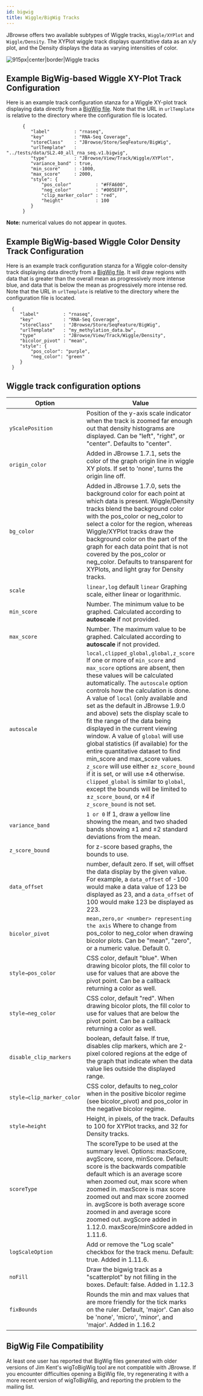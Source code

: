 ```yaml
---
id: bigwig
title: Wiggle/BigWig Tracks
---
```


JBrowse offers two available subtypes of Wiggle tracks, `Wiggle/XYPlot` and `Wiggle/Density`. The XYPlot wiggle track displays quantitative data as an x/y plot, and the Density displays the data as varying intensities of color.

![915px|center|border|Wiggle tracks](http://gmod.org/mediawiki/images/7/71/Jbrowse_wiggle_tracks.png)

## Example BigWig-based Wiggle XY-Plot Track Configuration

Here is an example track configuration stanza for a Wiggle XY-plot track displaying data directly from a [BigWig file](http://genome.ucsc.edu/FAQ/FAQformat.html#format6.1). Note that the URL in `urlTemplate` is relative to the directory where the configuration file is located.

```{.javascript}
      {
         "label"         : "rnaseq",
         "key"           : "RNA-Seq Coverage",
         "storeClass"    : "JBrowse/Store/SeqFeature/BigWig",
         "urlTemplate"   : "../tests/data/SL2.40_all_rna_seq.v1.bigwig",
         "type"          : "JBrowse/View/Track/Wiggle/XYPlot",
         "variance_band" : true,
         "min_score"     : -1000,
         "max_score"     : 2000,
         "style": {
             "pos_color"         : "#FFA600",
             "neg_color"         : "#005EFF",
             "clip_marker_color" : "red",
             "height"            : 100
         }
      }
```

**Note:** numerical values do not appear in quotes.

## Example BigWig-based Wiggle Color Density Track Configuration

Here is an example track configuration stanza for a Wiggle color-density track displaying data directly from a [BigWig file](http://genome.ucsc.edu/FAQ/FAQformat.html#format6.1). It will draw regions with data that is greater than the overall mean as progressively more intense blue, and data that is below the mean as progressively more intense red. Note that the URL in `urlTemplate` is relative to the directory where the configuration file is located.

      {
         "label"         : "rnaseq",
         "key"           : "RNA-Seq Coverage",
         "storeClass"    : "JBrowse/Store/SeqFeature/BigWig",
         "urlTemplate"   : "my_methylation_data.bw",
         "type"          : "JBrowse/View/Track/Wiggle/Density",
         "bicolor_pivot" : "mean",
         "style": {
             "pos_color": "purple",
             "neg_color": "green"
         }
      }

## Wiggle track configuration options

| Option                    | Value                                                                                                                                                                                                                                                                                                                                                                                                                                                                                                                                                                                                                                                                                                                                                                               |
| ------------------------- | ----------------------------------------------------------------------------------------------------------------------------------------------------------------------------------------------------------------------------------------------------------------------------------------------------------------------------------------------------------------------------------------------------------------------------------------------------------------------------------------------------------------------------------------------------------------------------------------------------------------------------------------------------------------------------------------------------------------------------------------------------------------------------------- |
| `yScalePosition`          | Position of the y-axis scale indicator when the track is zoomed far enough out that density histograms are displayed. Can be "left", "right", or "center". Defaults to "center".                                                                                                                                                                                                                                                                                                                                                                                                                                                                                                                                                                                                    |
| `origin_color`            | Added in JBrowse 1.7.1, sets the color of the graph origin line in wiggle XY plots. If set to 'none', turns the origin line off.                                                                                                                                                                                                                                                                                                                                                                                                                                                                                                                                                                                                                                                    |
| `bg_color`                | Added in JBrowse 1.7.0, sets the background color for each point at which data is present. Wiggle/Density tracks blend the background color with the pos_color or neg_color to select a color for the region, whereas Wiggle/XYPlot tracks draw the background color on the part of the graph for each data point that is not covered by the pos_color or neg_color. Defaults to transparent for XYPlots, and light gray for Density tracks.                                                                                                                                                                                                                                                                                                                                        |
| `scale`                   | `linear,log` default `linear` Graphing scale, either linear or logarithmic.                                                                                                                                                                                                                                                                                                                                                                                                                                                                                                                                                                                                                                                                                                         |
| `min_score`               | Number. The minimum value to be graphed. Calculated according to **autoscale** if not provided.                                                                                                                                                                                                                                                                                                                                                                                                                                                                                                                                                                                                                                                                                     |
| `max_score`               | Number. The maximum value to be graphed. Calculated according to **autoscale** if not provided.                                                                                                                                                                                                                                                                                                                                                                                                                                                                                                                                                                                                                                                                                     |
| `autoscale`               | `local,clipped_global,global,z_score` If one or more of `min_score` and `max_score` options are absent, then these values will be calculated automatically. The `autoscale` option controls how the calculation is done. A value of `local` (only available and set as the default in JBrowse 1.9.0 and above) sets the display scale to fit the range of the data being displayed in the current viewing window. A value of `global` will use global statistics (if available) for the entire quantitative dataset to find min_score and max_score values. `z_score` will use either ±`z_score_bound` if it is set, or will use ±4 otherwise. `clipped_global` is similar to `global`, except the bounds will be limited to ±`z_score_bound`, or ±4 if `z_score_bound` is not set. |
| `variance_band`           | `1 or 0` If 1, draw a yellow line showing the mean, and two shaded bands showing ±1 and ±2 standard deviations from the mean.                                                                                                                                                                                                                                                                                                                                                                                                                                                                                                                                                                                                                                                       |
| `z_score_bound`           | for z-score based graphs, the bounds to use.                                                                                                                                                                                                                                                                                                                                                                                                                                                                                                                                                                                                                                                                                                                                        |
| `data_offset`             | number, default zero. If set, will offset the data display by the given value. For example, a `data_offset` of -100 would make a data value of 123 be displayed as 23, and a `data_offset` of 100 would make 123 be displayed as 223.                                                                                                                                                                                                                                                                                                                                                                                                                                                                                                                                               |
| `bicolor_pivot`           | `mean,zero,or <number> representing the axis` Where to change from pos_color to neg_color when drawing bicolor plots. Can be "mean", "zero", or a numeric value. Default 0.                                                                                                                                                                                                                                                                                                                                                                                                                                                                                                                                                                                                         |
| `style→pos_color`         | CSS color, default "blue". When drawing bicolor plots, the fill color to use for values that are above the pivot point. Can be a callback returning a color as well.                                                                                                                                                                                                                                                                                                                                                                                                                                                                                                                                                                                                                |
| `style→neg_color`         | CSS color, default "red". When drawing bicolor plots, the fill color to use for values that are below the pivot point. Can be a callback returning a color as well.                                                                                                                                                                                                                                                                                                                                                                                                                                                                                                                                                                                                                 |
| `disable_clip_markers`    | boolean, default false. If true, disables clip markers, which are 2-pixel colored regions at the edge of the graph that indicate when the data value lies outside the displayed range.                                                                                                                                                                                                                                                                                                                                                                                                                                                                                                                                                                                              |
| `style→clip_marker_color` | CSS color, defaults to neg_color when in the positive bicolor regime (see bicolor_pivot) and pos_color in the negative bicolor regime.                                                                                                                                                                                                                                                                                                                                                                                                                                                                                                                                                                                                                                              |
| `style→height`            | Height, in pixels, of the track. Defaults to 100 for XYPlot tracks, and 32 for Density tracks.                                                                                                                                                                                                                                                                                                                                                                                                                                                                                                                                                                                                                                                                                      |
| `scoreType`               | The scoreType to be used at the summary level. Options: maxScore, avgScore, score, minScore. Default: score is the backwards compatible default which is an average score when zoomed out, max score when zoomed in. maxScore is max score zoomed out and max score zoomed in. avgScore is both average score zoomed in and average score zoomed out. avgScore added in 1.12.0. maxScore/minScore added in 1.11.6.                                                                                                                                                                                                                                                                                                                                                                  |
| `logScaleOption`          | Add or remove the "Log scale" checkbox for the track menu. Default: true. Added in 1.11.6.                                                                                                                                                                                                                                                                                                                                                                                                                                                                                                                                                                                                                                                                                          |
| `noFill`                  | Draw the bigwig track as a "scatterplot" by not filling in the boxes. Default: false. Added in 1.12.3                                                                                                                                                                                                                                                                                                                                                                                                                                                                                                                                                                                                                                                                               |
| `fixBounds`               | Rounds the min and max values that are more friendly for the tick marks on the ruler. Default, 'major'. Can also be 'none', 'micro', 'minor', and 'major'. Added in 1.16.2                                                                                                                                                                                                                                                                                                                                                                                                                                                                                                                                                                                                          |

## BigWig File Compatibility

At least one user has reported that BigWig files generated with older versions of Jim Kent's wigToBigWig tool are not compatible with JBrowse. If you encounter difficulties opening a BigWig file, try regenerating it with a more recent version of wigToBigWig, and reporting the problem to the mailing list.
